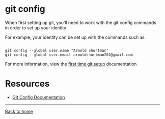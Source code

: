 # git config

When first setting up git, you'll need to work with the git config commands in order to set up your identity

For example, your identity can be set up with the commands such as:

```

git config --global user.name "Arnold Shortman"
git config --global user.email arnoldshortman202@gmail.com
```

For more information, view the [first time git setup](https://git-scm.com/book/en/v2/Getting-Started-First-Time-Git-Setup) documentation

# Resources

- [Git Config Documentation](https://git-scm.com/docs/git-config)

---

[Back to home](../README.md)